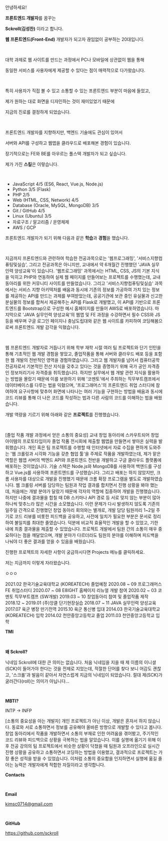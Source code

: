 <article class="about-article about-hello">

  안녕하세요!

  **프론트엔드 개발자**를 꿈꾸는

  <strong class="emphasized">Sckroll(김성찬)</strong> 이라고 합니다.

</article>

<article class="about-article about-intro">

  **웹 프론트엔드(Front-End)** 개발자가 되고자 끊임없이 공부하는 20대입니다.

  <br/>

  대학 과제로 웹 사이트를 만드는 과정에서 PC나 모바일에 상관없이 웹을
  통해
  
  동일한 서비스를 사용자에게 제공할 수 있다는 점이 매력적으로
  다가왔습니다.
  
  <br/>

  특히 사용자가 직접 볼 수 있고 소통할 수 있는 프론트엔드 부분이 마음에
  들었고,
  
  제가 원하는 대로 화면을 디자인하는 것이 재미있었기 때문에
  
  지금의 진로를 결정하게 되었습니다.
  
  <br/>

  프론트엔드 개발자를 지향하지만, 백엔드 기술에도 관심이 있어서
  
  서버와 API를 구성하고 웹앱을 클라우드로 배포해본 경험이 있습니다.
  
  장기적으로는 FE와 BE를 아우르는 풀스택 개발자가 되고 싶습니다.

</article>

<article class="about-article about-skills">

  제가 가진 <strong class="emphasized">스킬</strong>은 이렇습니다.

  <br />

  - JavaScript 4/5 (ES6, React, Vue.js, Node.js)
  - Python 3/5 (Flask)
  - PHP 2/5
  - Web (HTML, CSS, Network) 4/5
  - Database (Oracle, MySQL, MongoDB) 3/5
  - Git / GitHub 4/5
  - Linux (Ubuntu) 3/5
  - 자료구조 / 알고리즘 / 운영체제
  - AWS / GCP

</article>

<article class="about-article about-experiences">

  프론트엔드 개발자가 되기 위해 다음과 같은 <strong class="emphasized">학습</strong>과 <strong class="emphasized">경험</strong>을 했습니다.

  <br />

  지금까지 프론트엔드와 관련하여 학습한 전공과목으로는 '웹프로그래밍',
  '서비스지향컴퓨팅및실습', 그리고 전공과목은 아니지만, 교내에서 약 6개월간 진행했던 'JAVA 실무인력 양성교육'이 있습니다.
  '웹프로그래밍' 과목에서는 HTML, CSS, JS의 기본 지식을 익히고 PHP와 연동하여 실제 웹 페이지를 만들어보는 프로젝트를
  수행했는데, 교내 동아리를 위한 커뮤니티 사이트를 만들었습니다. 그리고 '서비스지향컴퓨팅및실습' 과목에서는 서비스 지향
  아키텍처를 배움과 동시에 기존의 정보를 가공하여 가치 있는 정보를 제공하는 API를 만드는 과제를 부여받았는데, 공공기관에
  보관 중인 유실물과 신고한 분실물의 정보를 합쳐서 제공해주는 API를 Flask로 개발했고, 이 API를 기반으로 프론트엔드를
  Bootstrap으로 구성한 예시 홈페이지를 만들어 AWS로 배포하였습니다. 마지막으로 'JAVA 실무인력 양성교육'의 웹앱 및
  FE 과정을 수강하면서 필수 CSS와 JS 등을 배우며 구글 로그인 페이지나 충남도립대와 같은 웹 사이트를 카피하여
  코딩해봄으로써 프론트엔드 개발 감각을 익혔습니다.

  <br />

  웹 프론트엔드 개발자로 거듭나기 위해 학부 재학 시절 여러 팀 프로젝트와 단기 인턴을 통해 기초적인 웹 개발 경험을
  쌓았고, 졸업작품을 통해 서버와 클라우드 배포 등을 포함한 웹 개발의 전반적인 영역을 경험하였습니다. 그리고 웹 개발자를
  넘어서 컴퓨터공학 전공자로서 기본적인 전산 지식을 갖추고 있다는 것을 증명하기 위해 국가 공인 자격증인 정보처리기사
  자격증을 취득했습니다. 하지만 실무에서 웹 개발 관련 지식을 활용하는 방법을 몰랐기 때문에 이를 보완하기 위해
  '코멘토'에서 주최하는 직무부트캠프에서 데이터베이스를 다루는 법을 익혔으며, '프로그래머스'의 프론트엔드 취업 스터디에
  참여하여 요구사항에 맞추어 화면에 나타나는 여러 기능을 구현하는 방법을 배움과 동시에 코드 리뷰를 통해 더 나은 코드를
  작성하는 법과 다른 사람의 코드를 이해하는 법을 배웠습니다.

</article>

<article class="about-article about-projects">

  개발 역량을 기르기 위해 아래와 같은 <strong class="emphasized">프로젝트</strong>를 진행했습니다.

  <br />

  [졸업 작품 개발 과정에서 얻은 소통의 중요성]
  교내 창업 동아리에 스카우트되어 창업 아이템의 프로토타입이자 졸업 작품 전시회에 제출할 웹앱을 만들면서 쌓아온 실력을 발휘했습니다. 개인 혹은 팀 프로젝트를 수행할 때 인터넷에서 자료 수집을 편하게 도와주는 '웹 크롤링과 시각화 기능을 갖춘 협업 툴'을 주제로 작품을 개발하였는데, 제가 맡은 역할은 웹앱 서버의 백엔드 API와 프론트엔드 전반을 개발하고 구글 클라우드 플랫폼에 배포하는 것이었습니다. 기술 스택은 Node.js와 MongoDB를 사용하여 백엔드를 구성하고 Vue.js를 사용하여 프론트엔드를 구성했습니다. 그리고 배포는 하지 않았지만, 크롬 사용자를 대상으로 개발을 진행했기 때문에 크롬 확장 프로그램을 별도로 개발하였습니다.
  웹 크롤링 서버를 담당하는 팀원과 작업 결과를 합치면서 진행 상황을 봐야 했는데, 처음에는 개발 분야가 달랐기 때문에 각자의 역할에 집중하여 개발을 진행했습니다. 하지만 나중에 결과물을 합칠 때 DB 스키마나 API 경로 등 서로 맞지 않는 부분이 많아 하나씩 맞추느라 많은 시간을 소모했습니다. 이런 문제가 다시 발생하지 않도록 기존의 일주일 간격으로 진행했던 창업 동아리 회의와는 별개로, 개발 담당 팀원끼리 1~2일 주기로 코드 리뷰를 비롯한 피드백을 공유하고, 사전에 일치가 필요한 부분은 문서로 정리하여 불일치를 최대한 줄였습니다. 덕분에 비교적 효율적인 개발을 할 수 있었고, 기한 내에 최종 결과물을 제출할 수 있었습니다. 프로젝트 개발에서 팀원 간의 소통이 매우 중요하다는 점을 깨달았으며, 개발 분야가 다르더라도 팀원의 분야를 이해하며 피드백을 나눠야 더 좋은 결과를 얻을 수 있음을 배웠습니다.

  진행한 프로젝트의 자세한 사항이 궁금하시다면 Projects 메뉴를 클릭하세요.

</article>

<article class="about-article about-history">

  저는 지금까지 이렇게 자라왔습니다.

  ㅇㅇㅇ



  2021.02 한국기술교육대학교 (KOREATECH) 졸업예정
  2020.08 ~ 09 프로그래머스 FE 취업스터디
  2020.07 ~ 08 E8IGHT 홈페이지 리뉴얼 개발 참여
  2020.02 ~ 03 코멘토 직무부트캠프 (SW개발)
  2019.03 ~ 10 창업동아리 참여 및 졸업작품 제작
  2018.12 ~ 2019.01 (주)앙클 단기현장실습
  2018.07 ~ 11 JAVA 실무인력 양성교육
  2017.07 육군 병장 만기전역
  2015.10 육군 통신병 입대
  2014.03 한국기술교육대학교 (KOREATECH) 입학
  2014.02 천안중앙고등학교 졸업
  2011.03 천안중앙고등학교 입학

</article>

<article class="about-article about-tmi">

  <strong class="emphasized">TMI</strong>

  <br />

  **왜 Sckroll?**

  닉네임 Sckroll에 대한 큰 의미는 없습니다. 처음 닉네임을 지을 때 제 이름의 이니셜(SCK)이 들어가야 한다는 것을 전제로 지었는데, 적절한 단어를 찾다 보니 어감도 괜찮고, '스크롤'과 발음이 같아서 자연스럽게 지금의 닉네임이 되었습니다.
  절대 제(SCK)가 굴러간다(roll)는 의미가 아닙니다...

  <br />

  **MBTI?**

  INTP -> INFP

  [소통의 중요성을 아는 개발자]
  개인 프로젝트가 아닌 이상, 개발은 혼자서 하지 않습니다. 동료와 서로 소통하면서 정보를 공유해야 올바른 방향으로 개발할 수 있다고 봅니다. 창업 동아리에서 작품을 개발하면서 소통의 부재로 인한 어려움을 겪어봤고, 주기적인 코드 리뷰와 피드백으로 상황을 극복하는 법을 알았습니다. 이를 실행에 옮기기 위해 이후 전공 강의의 팀 프로젝트에서 비슷한 상황이 닥쳤을 때 팀원과 오프라인으로 실시간 진행 상황을 공유하고 소통하면서 코딩하는 방법을 이용했고, 결과적으로 프로젝트는 가장 좋은 성적을 받을 수 있었습니다. 이처럼 소통의 중요함을 인지하면서 실행에 옮길 줄 아는 능력은 개발자에게 적합한 자질이라고 생각합니다.

</article>

<article class="about-article about-contacts">

  <strong class="emphasized">Contacts</strong>

  <br />

  **Email**

  kimsc0714@gmail.com
  
  <br />

  **GitHub**

  https://github.com/sckroll

</article>
